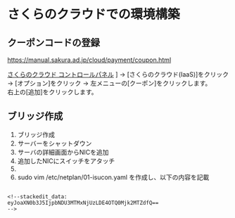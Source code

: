 # さくらのクラウドでの環境構築


## クーポンコードの登録

https://manual.sakura.ad.jp/cloud/payment/coupon.html

[さくらのクラウド コントロールパネル](https://secure.sakura.ad.jp/cloud/) ]
→ [さくらのクラウド(IaaS)]をクリック
→ [オプション]をクリック
→ 左メニューの[クーポン]をクリックします。  
右上の[追加]をクリックします。

## ブリッジ作成

1. ブリッジ作成
2. サーバーをシャットダウン
3. サーバの詳細画面からNICを追加
4. 追加したNICにスイッチをアタッチ
5. 
6. sudo vim /etc/netplan/01-isucon.yaml を作成し、以下の内容を記載
```

<!--stackedit_data:
eyJoaXN0b3J5IjpbNDU3MTMxNjUzLDE4OTQ0Mjk2MTZdfQ==
-->